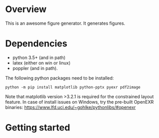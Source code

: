 Overview
=========
This is an awesome figure generator. It generates figures.

Dependencies
================
- python 3.5+ (and in path)
- latex (either on win or linux)
- poppler (and in path).

The following python packages need to be installed:
```
python -m pip install matplotlib python-pptx pyexr pdf2image
```
Note that matplotlib version >3.2.1 is required for the constrained layout feature.
In case of install issues on Windows, try the pre-built OpenEXR binaries: https://www.lfd.uci.edu/~gohlke/pythonlibs/#openexr 

Getting started
================
